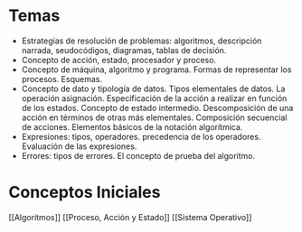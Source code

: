 # Temas 
+ Estrategías de resolución de problemas: algoritmos, descripción narrada, seudocódigos, diagramas, tablas de decisión.
+ Concepto de acción, estado, procesador y proceso. 
+ Concepto de máquina, algoritmo y programa. Formas de representar los procesos. Esquemas. 
+ Concepto de dato y tipología de datos. Tipos elementales de datos. La operación asignación. Especificación de la acción a realizar en función de los estados. Concepto de estado intermedio. Descomposición de una acción en términos de otras más elementales. Composición secuencial de acciones. Elementos básicos de la notación algorítmica. 
+ Expresiones: tipos, operadores. precedencia de los operadores. Evaluación de las expresiones. 
+ Errores: tipos de errores. El concepto de prueba del algoritmo.



# Conceptos Iniciales
[[Algoritmos]]
[[Proceso, Acción y Estado]]
[[Sistema Operativo]]




